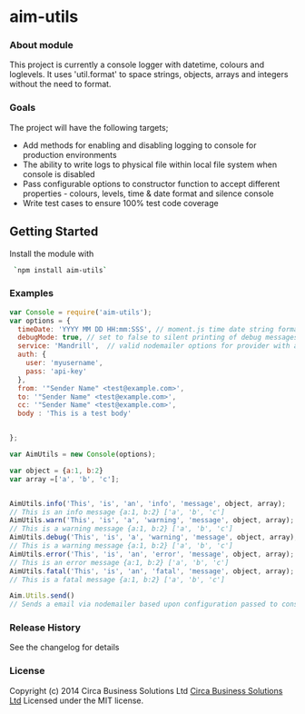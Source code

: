 # aim-utils

### About module

This project is currently a console logger with datetime, colours and loglevels.
It uses 'util.format' to space strings, objects, arrays and integers without the need to format.

### Goals

The project will have the following targets;

+ Add methods for enabling and disabling logging to console for production environments
+ The ability to write logs to physical file within local file system when console is disabled
+ Pass configurable options to constructor function to accept different properties - colours, levels, time & date format and silence console
+ Write test cases to ensure 100% test code coverage

## Getting Started

Install the module with
````bash
 `npm install aim-utils`


````

### Examples

```javascript
var Console = require('aim-utils');
var options = {
  timeDate: 'YYYY MM DD HH:mm:SSS', // moment.js time date string format
  debugMode: true, // set to false to silent printing of debug messages to console
  service: 'Mandrill',  // valid nodemailer options for provider with auth user and pass for accessing api
  auth: {
    user: 'myusername',
    pass: 'api-key'
  },
  from: '"Sender Name" <test@example.com>',
  to: '"Sender Name" <test@example.com>',
  cc: '"Sender Name" <test@example.com>',
  body : 'This is a test body'


};  

var AimUtils = new Console(options);

var object = {a:1, b:2}
var array =['a', 'b', 'c'];


AimUtils.info('This', 'is', 'an', 'info', 'message', object, array);
// This is an info message {a:1, b:2} ['a', 'b', 'c']
AimUtils.warn('This', 'is', 'a', 'warning', 'message', object, array);
// This is a warning message {a:1, b:2} ['a', 'b', 'c']
AimUtils.debug('This', 'is', 'a', 'warning', 'message', object, array);
// This is a warning message {a:1, b:2} ['a', 'b', 'c']
AimUtils.error('This', 'is', 'an', 'error', 'message', object, array);
// This is an error message {a:1, b:2} ['a', 'b', 'c']
AimUtils.fatal('This', 'is', 'an', 'fatal', 'message', object, array);
// This is a fatal message {a:1, b:2} ['a', 'b', 'c']

Aim.Utils.send()
// Sends a email via nodemailer based upon configuration passed to constructor.

```

<!---
## Contributing
In lieu of a formal styleguide, take care to maintain the existing coding style. Add unit tests for any new or changed functionality. Lint and test your code using [Gulp](http://gulpjs.com/).

## Release History
_(Nothing yet)_

--->

### Release History
See the changelog for details

### License
Copyright (c) 2014 Circa Business Solutions Ltd [Circa Business Solutions Ltd](http://circabs.com/)
Licensed under the MIT license.
